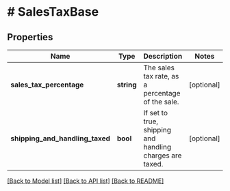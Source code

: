 # # SalesTaxBase

## Properties

Name | Type | Description | Notes
------------ | ------------- | ------------- | -------------
**sales_tax_percentage** | **string** | The sales tax rate, as a percentage of the sale. | [optional]
**shipping_and_handling_taxed** | **bool** | If set to true, shipping and handling charges are taxed. | [optional]

[[Back to Model list]](../../README.md#models) [[Back to API list]](../../README.md#endpoints) [[Back to README]](../../README.md)
